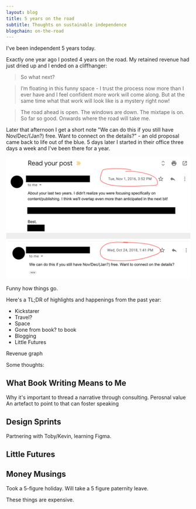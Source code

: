 ```yaml
---
layout: blog
title: 5 years on the road
subtitle: Thoughts on sustainable independence
blogchain: on-the-road
---
```


I've been independent 5 years today.

Exactly one year ago I posted 4 years on the road. My retained revenue had just dried up and I ended on a cliffhanger:

>So what next?

>I’m floating in this funny space - I trust the process now more than I ever have and I feel confident more work will come along. But at the same time what that work will look like is a mystery right now!

>The road ahead is open. The windows are down. The mixtape is on. So far so good. Onwards where the road will take me.

Later that afternoon I get a short note "We can do this if you still have Nov/Dec/(Jan?) free. Want to connect on the details?" - an old proposal came back to life out of the blue. 5 days later I started in their office three days a week and I've been there for a year.

![](/images/year-5-lead.png)

Funny how things go.

Here's a TL;DR of highlights and happenings from the past year:

- Kickstarer
- Travel?
- Space
- Gone from book? to book
- Blogging
- Little Futures

Revenue graph

Some thoughts:

## What Book Writing Means to Me

Why it's important to thread a narrative through consulting.
Perosnal value
An artefact to point to that can foster speaking

## Design Sprints

Partnering with Toby/Kevin, learning Figma.

## Little Futures

## Money Musings

Took a 5-figure holiday. Will take a 5 figure paternity leave.

These things are expensive.

## 